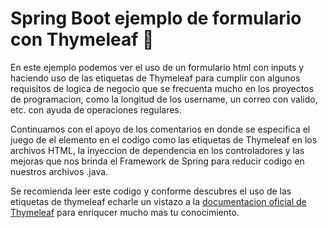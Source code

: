 # Spring Boot ejemplo de formulario con Thymeleaf :pencil:

En este ejemplo podemos ver el uso de un formulario html con inputs y haciendo uso de las etiquetas de Thymeleaf para cumplir con algunos requisitos de logica de negocio que se frecuenta mucho en los proyectos de programacion, como la longitud de los username, un correo con valido, etc. con ayuda de operaciones regulares.

Continuamos con el apoyo de los comentarios en donde se especifica el juego de el elemento en el codigo como las etiquetas de Thymeleaf en los archivos HTML, la inyeccion de dependencia en los controladores y las mejoras que nos brinda el Framework de Spring para reducir codigo en nuestros archivos .java.

Se recomienda leer este codigo y conforme descubres el uso de las etiquetas de thymeleaf echarle un vistazo a la [documentacion oficial de Thymeleaf](https://www.thymeleaf.org/doc/tutorials/3.0/thymeleafspring.pdf) para enriqucer mucho mas tu conocimiento.
